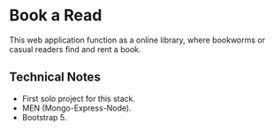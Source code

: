# Book a Read

This web application function as a online library, where bookworms or casual readers find and rent a book.




## Technical Notes

 - First solo project for this stack.
 - MEN (Mongo-Express-Node).
 - Bootstrap 5.

